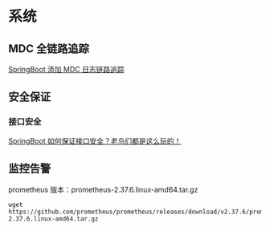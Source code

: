 # 系统



## MDC 全链路追踪
[SpringBoot 添加 MDC 日志链路追踪](https://blog.csdn.net/wb1046329430/article/details/118004113)

## 安全保证
### 接口安全
[SpringBoot 如何保证接口安全？老鸟们都是这么玩的！](https://juejin.cn/post/7195355046065176631)


## 监控告警
prometheus 版本：prometheus-2.37.6.linux-amd64.tar.gz
```shell
wget https://github.com/prometheus/prometheus/releases/download/v2.37.6/prometheus-2.37.6.linux-amd64.tar.gz
```


